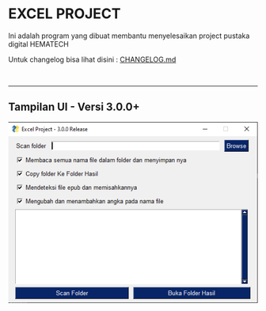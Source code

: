 # EXCEL PROJECT

Ini adalah program yang dibuat membantu menyelesaikan project pustaka digital HEMATECH

Untuk changelog bisa lihat disini : [CHANGELOG.md](https://github.com/AerellDev/Excel-Project/blob/master/CHANGELOG.md)

<br/>

----------------------------------------------------------------------
## Tampilan UI - Versi 3.0.0+
![](https://raw.githubusercontent.com/AerellDev/Excel-Project/master/images/gui1.PNG)
